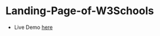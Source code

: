 # Landing-Page-of-W3Schools
* Live Demo [here](https://saqib40.github.io/Landing-Page-of-W3Schools/)
